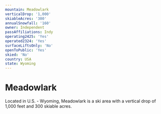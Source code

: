 ```yaml
---
mountain: Meadowlark
verticalDrop: '1,000'
skiableAcres: '300'
annualSnowfall: '160'
owner: Independent
passAffiliations: Indy
operating2425: 'Yes'
operated2324: 'Yes'
surfaceLiftsOnly: 'No'
openToPublic: 'Yes'
skied: 'No'
country: USA
state: Wyoming
---
```


# Meadowlark

Located in U.S. - Wyoming, Meadowlark is a ski area with a vertical drop of 1,000 feet and 300 skiable acres.
